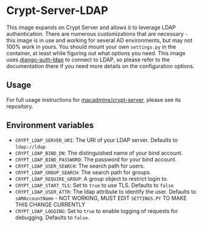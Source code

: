 # Crypt-Server-LDAP

This image expands on Crypt Server and allows it to leverage LDAP authentication. There are numerous customizations that are necessary - this image is in use and working for several AD environments, but may not 100% work in yours. You should mount your own ``settings.py`` in the container, at least while figuring out what options you need. This image uses [django-auth-ldap](https://pythonhosted.org/django-auth-ldap/index.html_) to connect to LDAP, so please refer to the documentation there if you need more details on the configuration options.

## Usage

For full usage instructions for [macadmins/crypt-server](https://hub.docker.com/r/macadmins/crypt-server/), please see its repository.

## Environment variables

* ``CRYPT_LDAP_SERVER_URI``: The URI of your LDAP server. Defaults to ``ldap://ldap``
* ``CRYPT_LDAP_BIND_DN``: The distinguished name of your bind account.
* ``CRYPT_LDAP_BIND_PASSWORD``: The password for your bind account.
* ``CRYPT_LDAP_USER_SEARCH``: The search path for users.
* ``CRYPT_LDAP_GROUP_SEARCH``: The search path for groups.
* ``CRYPT_LDAP_REQUIRE_GROUP``: A group object to restrict login to.
* ``CRYPT_LDAP_START_TLS``: Set to ``true`` to use TLS. Defaults to ``false``
* ``CRYPT_LDAP_USER_ATTR``: The ldap attribute to identify the user. Defaults to ``sAMAccountName`` - NOT WORKING, MUST EDIT ``SETTINGS.PY`` TO MAKE THIS CHANGE CURRENTLY
* ``CRYPT_LDAP_LOGGING``: Set to ``true`` to enable logging of requests for debugging. Defaults to ``false``.
